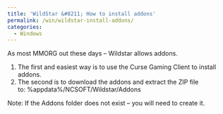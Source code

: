 ```yaml
---
title: 'WildStar &#8211; How to install addons'
permalink: /win/wildstar-install-addons/
categories:
  - Windows
---
```

As most MMORG out these days &#8211; Wildstar allows addons.

  1. The first and easiest way is to use the Curse Gaming Client to install addons.
  2. The second is to download the addons and extract the ZIP file to: %appdata%/NCSOFT/Wildstar/Addons

Note: If the Addons folder does not exist &#8211; you will need to create it.

